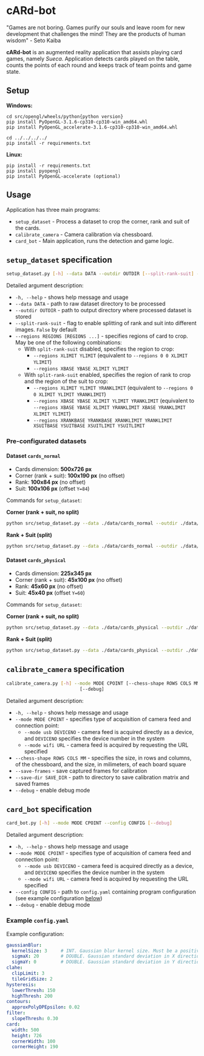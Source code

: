 # cARd-bot
"Games are not boring. Games purify our souls and leave room for new development that challenges the mind! They are the products of human wisdom" - Seto Kaiba

**cARd-bot** is an augmented reality application that assists playing card games, namely *Sueca*. Application detects cards played on the table, counts the points of each round and keeps track of team points and game state.

## Setup

**Windows:**
```
cd src/opengl/wheels/python{python version}
pip install PyOpenGL-3.1.6-cp310-cp310-win_amd64.whl
pip install PyOpenGL_accelerate-3.1.6-cp310-cp310-win_amd64.whl

cd ../../../../
pip install -r requirements.txt
```

**Linux:**
```
pip install -r requirements.txt
pip install pyopengl
pip install PyOpenGL-accelerate (optional)
```

## Usage
Application has three main programs:
- `setup_dataset` - Process a dataset to crop the corner, rank and suit of the cards.
- `calibrate_camera` - Camera calibration via chessboard.
- `card_bot` - Main application, runs the detection and game logic.

## `setup_dataset` specification
```sh
setup_dataset.py [-h] --data DATA --outdir OUTDIR [--split-rank-suit] --regions REGIONS [REGIONS ...]
```

Detailed argument description:
- `-h, --help` - shows help message and usage
- `--data DATA` - path to raw dataset directory to be processed
- `--outdir OUTDIR` - path to output directory where processed dataset is stored
- `--split-rank-suit` - flag to enable splitting of rank and suit into different images. `False` by default
- `--regions REGIONS [REGIONS ...]` - specifies regions of card to crop. May be one of the following combinations:
  - With `split-rank-suit` disabled, specifies the region to crop:
    - `--regions XLIMIT YLIMIT` (equivalent to `--regions 0 0 XLIMIT YLIMIT`)
    - `--regions XBASE YBASE XLIMIT YLIMIT`
  - With `split-rank-suit` enabled, specifies the region of rank to crop and the region of the suit to crop:
    - `--regions XLIMIT YLIMIT YRANKLIMIT` (equivalent to `--regions 0 0 XLIMIT YLIMIT YRANKLIMIT`)
    - `--regions XBASE YBASE XLIMIT YLIMIT YRANKLIMIT` (equivalent to `--regions XBASE YBASE XLIMIT YRANKLIMIT XBASE YRANKLIMIT XLIMIT YLIMIT`)
    - `--regions XRANKBASE YRANKBASE XRANKLIMIT YRANKLIMIT XSUITBASE YSUITBASE XSUITLIMIT YSUITLIMIT`

### Pre-configurated datasets

#### Dataset `cards_normal`
- Cards dimension: **500x726 px**
- Corner (rank + suit): **100x190 px** (no offset)
- Rank: **100x84 px** (no offset)
- Suit: **100x106 px** (offset `Y=84`)

Commands for `setup_dataset`:

**Corner (rank + suit, no split)**
```sh
python src/setup_dataset.py --data ./data/cards_normal --outdir ./data/cards_normal/rank_suit --regions 100 190
```

**Rank + Suit (split)**
```sh
python src/setup_dataset.py --data ./data/cards_normal --outdir ./data/cards_normal/rank_suit --regions 100 190 84 --split-rank-suit
```

#### Dataset `cards_physical`
- Cards dimension: **225x345 px**
- Corner (rank + suit): **45x100 px** (no offset)
- Rank: **45x60 px** (no offset)
- Suit: **45x40 px** (offset `Y=60`)

Commands for `setup_dataset`:

**Corner (rank + suit, no split)**
```sh
python src/setup_dataset.py --data ./data/cards_physical --outdir ./data/cards_physical/rank_suit --regions 45 100
```

**Rank + Suit (split)**
```sh
python src/setup_dataset.py --data ./data/cards_physical --outdir ./data/cards_physical/rank_suit --regions 45 100 60 --split-rank-suit
```

## `calibrate_camera` specification
```sh
calibrate_camera.py [-h] --mode MODE CPOINT [--chess-shape ROWS COLS MM] [--save-frames] [--save-dir SAVE_DIR]
                           [--debug]
```

Detailed argument description:
- `-h, --help` - shows help message and usage
- `--mode MODE CPOINT` - specifies type of acquisition of camera feed and connection point:
  - `--mode usb DEVICENO` - camera feed is acquired directly as a device, and `DEVICENO` specifies the device number in the system
  - `--mode wifi URL` - camera feed is acquired by requesting the URL specified
- `--chess-shape ROWS COLS MM` - specifies the size, in rows and columns, of the chessboard, and the size, in milimeters, of each board square
- `--save-frames` - save captured frames for calibration
- `--save-dir SAVE_DIR` - path to directory to save calibration matrix and saved frames
- `--debug` - enable debug mode

## `card_bot` specification
```sh
card_bot.py [-h] --mode MODE CPOINT --config CONFIG [--debug]
```

Detailed argument description:
- `-h, --help` - shows help message and usage
- `--mode MODE CPOINT` - specifies type of acquisition of camera feed and connection point:
  - `--mode usb DEVICENO` - camera feed is acquired directly as a device, and `DEVICENO` specifies the device number in the system
  - `--mode wifi URL` - camera feed is acquired by requesting the URL specified
- `--config CONFIG` - path to `config.yaml` containing program configuration (see example configuration [below](#example-configyaml))
- `--debug` - enable debug mode

### Example `config.yaml`
Example configuration:
```yaml
gaussianBlur:
  kernelSize: 3     # INT. Gaussian blur kernel size. Must be a positive odd number (3, 5, 7, ...)
  sigmaX: 20        # DOUBLE. Gaussian standard deviation in X direction. Must be greater or equal than zero
  sigmaY: 0         # DOUBLE. Gaussian standard deviation in Y direction. Must be greater or equal than zero
clahe:
  clipLimit: 3
  tileGridSize: 2
hysteresis:
  lowerThresh: 150
  highThresh: 200
contours:
  approxPolyDPEpsilon: 0.02
filter:
  slopeThresh: 0.30
card:
  width: 500
  height: 726
  cornerWidth: 100
  cornerHeight: 190
```